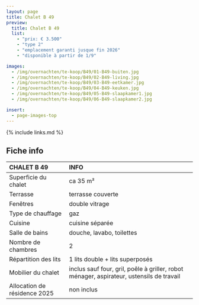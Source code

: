```yaml
---
layout: page
title: Chalet B 49
preview:
  title: Chalet B 49
  list:
    - "prix: € 3.500"
    - "type 2"
    - "emplacement garanti jusque fin 2026"
    - "disponible à partir de 1/9"

images:
  - /img/overnachten/te-koop/B49/01-B49-buiten.jpg
  - /img/overnachten/te-koop/B49/02-B49-living.jpg
  - /img/overnachten/te-koop/B49/03-B49-eetkamer.jpg
  - /img/overnachten/te-koop/B49/04-B49-keuken.jpg
  - /img/overnachten/te-koop/B49/05-B49-slaapkamer1.jpg
  - /img/overnachten/te-koop/B49/06-B49-slaapkamer2.jpg

insert:
  - page-images-top
---
```


{% include links.md %}

## Fiche info

| CHALET B 49                  | INFO                                                                                     |
| :--------------------------- | :--------------------------------------------------------------------------------------- |
| Superficie du chalet         | ca 35 m²                                                                                 |
| Terrasse                     | terrasse couverte                                                                        |
| Fenêtres                     | double vitrage                                                                           |
| Type de chauffage            | gaz                                                                                      |
| Cuisine                      | cuisine séparée                                                                          |
| Salle de bains               | douche, lavabo, toilettes                                                                |
| Nombre de chambres           | 2                                                                                        |
| Répartition des lits         | 1 lits double + lits superposés                                                          |
| Mobilier du chalet           | inclus sauf four, gril, poêle à griller, robot ménager, aspirateur, ustensils de travail |
| Allocation de résidence 2025 | non inclus                                                                               |
